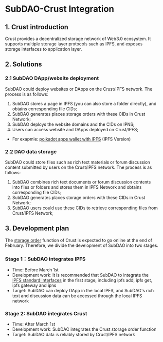 # SubDAO-Crust Integration

## 1. Crust introduction
Crust provides a decentralized storage network of Web3.0 ecosystem. It supports multiple storage layer protocols such as IPFS, and exposes storage interfaces to application layer.

## 2. Solutions

### 2.1 SubDAO DApp/website deployment

SubDAO could deploy websites or DApps on the Crust/IPFS network. The process is as follows:
1. SubDAO stores a page in IPFS (you can also store a folder directly), and obtains corresponding file CIDs;
2. SubDAO generates places storage orders with these CIDs in Crust Network;
3. SubDAO deploys the website domains and the CIDs on IPNS;
4. Users can access website and DApps deployed on Crust/IPFS;
* For exapmle: [polkadot apps wallet with IPFS](https://polkadot.js.org/) (IPFS Version)

### 2.2 DAO data storage
SubDAO could store files such as rich text materials or forum discussion content submitted by users on the Crust/IPFS network. The process is as follows:

1. SubDAO combines rich text documents or forum discussion contents into files or folders and stores them in IPFS Network and obtains corresponding file CIDs;
2. SubDAO generates places storage orders with these CIDs in Crust Network;
3. SubDAO users could use these CIDs to retrieve corresponding files from Crust/IPFS Network;


## 3. Development plan


The [storage order](https://wiki.crust.network/docs/en/crustIntegrationGuide) function of Crust is expected to go online at the end of February. Therefore, we divide the development of SubDAO into two stages.


### Stage 1：SubDAO integrates IPFS

* Time: Before March 1st 
* Development work: It is recommended that SubDAO to integrate the [IPFS standard interfaces](https://docs.ipfs.io/reference/) in the first stage, including ipfs add, ipfs get, ipfs gateway and ipns
* Target: SubDAO can deploy DApp in the local IPFS, and SubDAO's rich text and discussion data can be accessed through the local IPFS network

### Stage 2: SubDAO integrates Crust

* Time: After March 1st
* Development work: SubDAO integrates the Crust storage order function
* Target: SubDAO data is reliably stored by Crust/IPFS network


